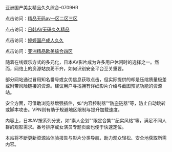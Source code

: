 亚洲国产美女精品久久综合-0709HR

点击访问：<a href="https://heiliaoga6s9v.pages.dev">精品无码av一区二区三区</a>

点击访问：<a href="https://heiliao2dmwwy.pages.dev">日韩AV无码久久精品</a>

点击访问：<a href="https://heiliaoga6s9v.pages.dev">婷婷国产成人久久</a>

点击访问：<a href="https://heiliaoe8ajia.pages.dev">亚洲精品欧美综合四区</a>


随着在线娱乐方式的多元化，日本AV影片成为许多用户休闲时的选择之一。然而，网络上的资源站良莠不齐，如何识别安全平台至关重要。

部分网站通过冒用知名番号或女优信息获取点击，但实际提供的却是压缩质量极差或附带风险链接的资源。建议用户寻找拥有详细影片介绍与截图预览功能的资源站。

安全方面，可借助浏览器增强插件，如“内容控制器”“防盗链器”等，防止自动跳转或脚本攻击。VPN则有助于规避地区限制与提升加载速度。

内容上，日本AV按系列分支，如“素人企划”“限定合集”“纪实风格”等，满足不同人群的观影需求。番号排序或女演员专题页面也便于快速定位。

本站将不断更新资源站体验报告与影片分类导航，助力观众轻松、安全地获取所需内容。

<span style="display:none;">[Canonical link]( https://github.com/lk20250709/828775 ）</span>
